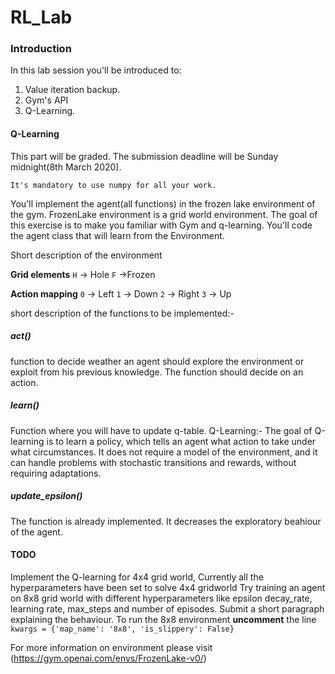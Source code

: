 
# RL_Lab
### Introduction
In this lab session you'll be introduced to:
1) Value iteration backup.
2) Gym's API
3) Q-Learning.


#### Q-Learning
This part will be graded. The submission deadline will be Sunday midnight(8th March 2020). 
<br>

```
It's mandatory to use numpy for all your work.
```

You'll implement the agent(all functions) in the frozen lake environment of the gym. FrozenLake environment is a grid world environment. The goal of this exercise is to make you familiar with Gym and q-learning. You'll code the agent class that will learn from the Environment.

Short description of the environment

**Grid elements**
`H` -> Hole
`F` ->Frozen

**Action mapping**
`0` -> Left
`1` -> Down
`2` -> Right
`3` -> Up

short description of the functions to be implemented:-

##### act()
function to decide weather an agent should explore the environment or exploit from his previous knowledge. The function should decide on an action.

##### learn()
Function where you will have to update q-table.
Q-Learning:- The goal of Q-learning is to learn a policy, which tells an agent what action to take under what circumstances. It does not require a model of the environment, and it can handle problems with stochastic transitions and rewards, without requiring adaptations.

##### update_epsilon()
The function is already implemented. It decreases the exploratory beahiour of the agent.

#### TODO

Implement the Q-learning for 4x4 grid world, Currently all the hyperparameters have been set to solve  4x4 gridworld
Try training an agent on 8x8 grid world with different hyperparameters like epsilon decay_rate, learning rate, max_steps and number of episodes. Submit a short paragraph explaining the behaviour. 
To run the 8x8 environment **uncomment** the line 
`kwargs = {'map_name': '8x8', 'is_slippery': False}`


For more information on environment please visit (https://gym.openai.com/envs/FrozenLake-v0/)
